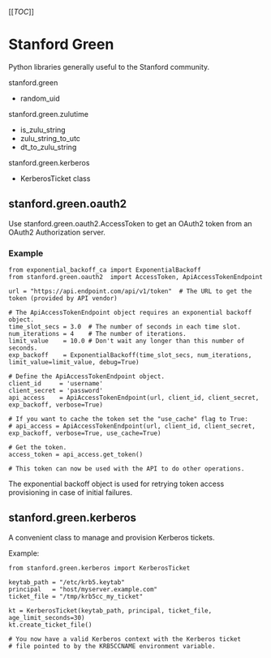 [[_TOC_]]

# Stanford Green

Python libraries generally useful to the Stanford community.

stanford.green
  - random_uid

stanford.green.zulutime
  - is_zulu_string
  - zulu_string_to_utc
  - dt_to_zulu_string

stanford.green.kerberos
  - KerberosTicket class

## stanford.green.oauth2

Use stanford.green.oauth2.AccessToken to get an OAuth2 token from an
OAuth2 Authorization server.

### Example
```
from exponential_backoff_ca import ExponentialBackoff
from stanford.green.oauth2  import AccessToken, ApiAccessTokenEndpoint

url = "https://api.endpoint.com/api/v1/token"  # The URL to get the token (provided by API vendor)

# The ApiAccessTokenEndpoint object requires an exponential backoff object.
time_slot_secs = 3.0  # The number of seconds in each time slot.
num_iterations = 4    # The number of iterations.
limit_value    = 10.0 # Don't wait any longer than this number of seconds.
exp_backoff    = ExponentialBackoff(time_slot_secs, num_iterations, limit_value=limit_value, debug=True)

# Define the ApiAccessTokenEndpoint object.
client_id     = 'username'
client_secret = 'password'
api_access    = ApiAccessTokenEndpoint(url, client_id, client_secret, exp_backoff, verbose=True)

# If you want to cache the token set the "use_cache" flag to True:
# api_access = ApiAccessTokenEndpoint(url, client_id, client_secret, exp_backoff, verbose=True, use_cache=True)

# Get the token.
access_token = api_access.get_token()

# This token can now be used with the API to do other operations.
```

The exponential backoff object is used for retrying token access provisioning in
case of initial failures.

## stanford.green.kerberos

A convenient class to manage and provision Kerberos tickets.

Example:
```
from stanford.green.kerberos import KerberosTicket

keytab_path = "/etc/krb5.keytab"
principal   = "host/myserver.example.com"
ticket_file = "/tmp/krb5cc_my_ticket"

kt = KerberosTicket(keytab_path, principal, ticket_file, age_limit_seconds=30)
kt.create_ticket_file()

# You now have a valid Kerberos context with the Kerberos ticket
# file pointed to by the KRB5CCNAME environment variable.
```

